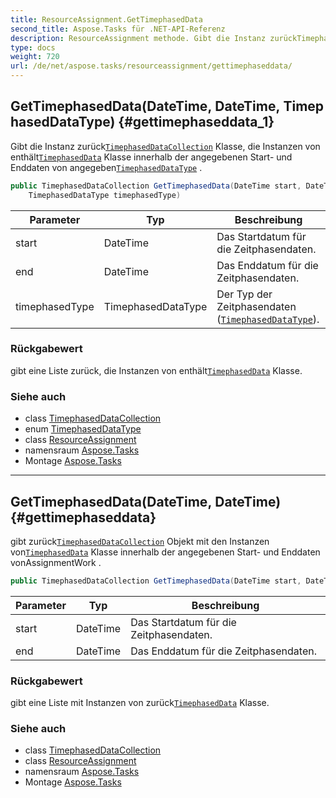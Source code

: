 ```yaml
---
title: ResourceAssignment.GetTimephasedData
second_title: Aspose.Tasks für .NET-API-Referenz
description: ResourceAssignment methode. Gibt die Instanz zurückTimephasedDataCollection Klasse die Instanzen von enthältTimephasedData Klasse innerhalb der angegebenen Start und Enddaten von angegebenTimephasedDataType .
type: docs
weight: 720
url: /de/net/aspose.tasks/resourceassignment/gettimephaseddata/
---
```

## GetTimephasedData(DateTime, DateTime, TimephasedDataType) {#gettimephaseddata_1}

Gibt die Instanz zurück[`TimephasedDataCollection`](../../timephaseddatacollection/) Klasse, die Instanzen von enthält[`TimephasedData`](../timephaseddata/) Klasse innerhalb der angegebenen Start- und Enddaten von angegeben[`TimephasedDataType`](../../timephaseddatatype/) .

```csharp
public TimephasedDataCollection GetTimephasedData(DateTime start, DateTime end, 
    TimephasedDataType timephasedType)
```

| Parameter | Typ | Beschreibung |
| --- | --- | --- |
| start | DateTime | Das Startdatum für die Zeitphasendaten. |
| end | DateTime | Das Enddatum für die Zeitphasendaten. |
| timephasedType | TimephasedDataType | Der Typ der Zeitphasendaten ([`TimephasedDataType`](../../timephaseddatatype/)). |

### Rückgabewert

gibt eine Liste zurück, die Instanzen von enthält[`TimephasedData`](../../timephaseddata/) Klasse.

### Siehe auch

* class [TimephasedDataCollection](../../timephaseddatacollection/)
* enum [TimephasedDataType](../../timephaseddatatype/)
* class [ResourceAssignment](../)
* namensraum [Aspose.Tasks](../../resourceassignment/)
* Montage [Aspose.Tasks](../../../)

---

## GetTimephasedData(DateTime, DateTime) {#gettimephaseddata}

gibt zurück[`TimephasedDataCollection`](../../timephaseddatacollection/) Objekt mit den Instanzen von[`TimephasedData`](../timephaseddata/) Klasse innerhalb der angegebenen Start- und Enddaten vonAssignmentWork .

```csharp
public TimephasedDataCollection GetTimephasedData(DateTime start, DateTime end)
```

| Parameter | Typ | Beschreibung |
| --- | --- | --- |
| start | DateTime | Das Startdatum für die Zeitphasendaten. |
| end | DateTime | Das Enddatum für die Zeitphasendaten. |

### Rückgabewert

gibt eine Liste mit Instanzen von zurück[`TimephasedData`](../../timephaseddata/) Klasse.

### Siehe auch

* class [TimephasedDataCollection](../../timephaseddatacollection/)
* class [ResourceAssignment](../)
* namensraum [Aspose.Tasks](../../resourceassignment/)
* Montage [Aspose.Tasks](../../../)


